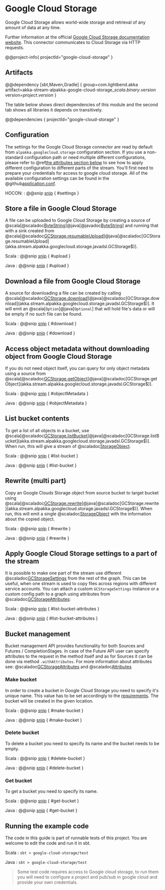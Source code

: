 # Google Cloud Storage

Google Cloud Storage allows world-wide storage and retrieval of any amount of data at any time.

Further information at the official [Google Cloud Storage documentation website](https://cloud.google.com/storage/docs/).
This connector communicates to Cloud Storage via HTTP requests.

@@project-info{ projectId="google-cloud-storage" }

## Artifacts

@@dependency [sbt,Maven,Gradle] {
  group=com.lightbend.akka
  artifact=akka-stream-alpakka-google-cloud-storage_$scala.binary.version$
  version=$project.version$
}

The table below shows direct dependencies of this module and the second tab shows all libraries it depends on transitively.

@@dependencies { projectId="google-cloud-storage" }

## Configuration

The settings for the Google Cloud Storage connector are read by default from `alpakka.googlecloud.storage` configuration section.
If you use a non-standard configuration path or need multiple different configurations, please refer to @ref[the attributes section below](google-cloud-storage.md#apply-google-cloud-storage-settings-to-a-part-of-the-stream) to see how to apply different configuration to different parts of the stream.
You'll first need to prepare your credentials for access to google cloud storage.
All of the available configuration settings can be found in the @github[application.conf](/google-cloud-storage/src/test/resources/application.conf).

HOCON:
: @@snip [snip](/google-cloud-storage/src/test/resources/application.conf) { #settings }


## Store a file in Google Cloud Storage

A file can be uploaded to Google Cloud Storage by creating a source of @scala[@scaladoc[ByteString](akka.util.ByteString)]@java[@javadoc[ByteString](akka.util.ByteString)] and running that with a sink created from @scala[@scaladoc[GCStorage.resumableUpload](akka.stream.alpakka.googlecloud.storage.scaladsl.GCStorage$)]@java[@scaladoc[GCStorage.resumableUpload](akka.stream.alpakka.googlecloud.storage.javadsl.GCStorage$)].

Scala
: @@snip [snip](/google-cloud-storage/src/test/scala/docs/scaladsl/GCStorageSinkSpec.scala) { #upload }

Java
: @@snip [snip](/google-cloud-storage/src/test/java/docs/javadsl/GCStorageTest.java) { #upload }

## Download a file from Google Cloud Storage

A source for downloading a file can be created by calling @scala[@scaladoc[GCStorage.download](akka.stream.alpakka.googlecloud.storage.scaladsl.GCStorage$)]@java[@scaladoc[GCStorage.download](akka.stream.alpakka.googlecloud.storage.javadsl.GCStorage$)].
It will emit an @scala[`Option`]@java[`Optional`] that will hold file's data or will be empty if no such file can be found.

Scala
: @@snip [snip](/google-cloud-storage/src/test/scala/docs/scaladsl/GCStorageSourceSpec.scala) { #download }

Java
: @@snip [snip](/google-cloud-storage/src/test/java/docs/javadsl/GCStorageTest.java) { #download }


## Access object metadata without downloading object from Google Cloud Storage

If you do not need object itself, you can query for only object metadata using a source from @scala[@scaladoc[GCStorage.getObject](akka.stream.alpakka.googlecloud.storage.scaladsl.GCStorage$)]@java[@scaladoc[GCStorage.getObject](akka.stream.alpakka.googlecloud.storage.javadsl.GCStorage$)].

Scala
: @@snip [snip](/google-cloud-storage/src/test/scala/docs/scaladsl/GCStorageSourceSpec.scala) { #objectMetadata }

Java
: @@snip [snip](/google-cloud-storage/src/test/java/docs/javadsl/GCStorageTest.java) { #objectMetadata }

## List bucket contents

To get a list of all objects in a bucket, use @scala[@scaladoc[GCStorage.listBucket](akka.stream.alpakka.googlecloud.storage.scaladsl.GCStorage$)]@java[@scaladoc[GCStorage.listBucket](akka.stream.alpakka.googlecloud.storage.javadsl.GCStorage$)].
When run, this will give a stream of @scaladoc[StorageObject](akka.stream.alpakka.googlecloud.storage.StorageObject).

Scala
: @@snip [snip](/google-cloud-storage/src/test/scala/docs/scaladsl/GCStorageSourceSpec.scala) { #list-bucket }

Java
: @@snip [snip](/google-cloud-storage/src/test/java/docs/javadsl/GCStorageTest.java) { #list-bucket }

## Rewrite (multi part)

Copy an Google Clouds Storage object from source bucket to target bucket using @scala[@scaladoc[GCStorage.rewrite](akka.stream.alpakka.googlecloud.storage.scaladsl.GCStorage$)]@java[@scaladoc[GCStorage.rewrite](akka.stream.alpakka.googlecloud.storage.javadsl.GCStorage$)].
When run, this will emit a single @scaladoc[StorageObject](akka.stream.alpakka.googlecloud.storage.StorageObject) with the information about the copied object.

Scala
: @@snip [snip](/google-cloud-storage/src/test/scala/docs/scaladsl/GCStorageSinkSpec.scala) { #rewrite }

Java
: @@snip [snip](/google-cloud-storage/src/test/java/docs/javadsl/GCStorageTest.java) { #rewrite }

## Apply Google Cloud Storage settings to a part of the stream

It is possible to make one part of the stream use different @scaladoc[GCStorageSettings](akka.stream.alpakka.googlecloud.storage.GCStorageSettings) from the rest of the graph.
This can be useful, when one stream is used to copy files across regions with different service accounts.
You can attach a custom `GCStorageSettings` instance or a custom config path to a graph using attributes from @scaladoc[GCStorageAttributes](akka.stream.alpakka.googlecloud.storage.GCStorageAttributes$):

Scala
: @@snip [snip](/google-cloud-storage/src/test/scala/docs/scaladsl/GCStorageSourceSpec.scala) { #list-bucket-attributes }

Java
: @@snip [snip](/google-cloud-storage/src/test/java/docs/javadsl/GCStorageTest.java) { #list-bucket-attributes }


## Bucket management

Bucket management API provides functionality for both Sources and Futures / CompletionStages. 
In case of the Future API user can specify attributes to the request in the method itself and as for Sources it can be done via method `.withAttributes`.
For more information about attributes see: @scaladoc[GCStorageAttributes](akka.stream.alpakka.googlecloud.storage.GCStorageAttributes$) and @scaladoc[Attributes](akka.stream.Attributes)

### Make bucket
In order to create a bucket in Google Cloud Storage you need to specify it's unique name. This value has to be set accordingly to the [requirements](https://cloud.google.com/storage/docs/naming).
The bucket will be created in the given location.

Scala
: @@snip [snip](/google-cloud-storage/src/test/scala/docs/scaladsl/GCStorageSourceSpec.scala) { #make-bucket }

Java
: @@snip [snip](/google-cloud-storage/src/test/java/docs/javadsl/GCStorageTest.java) { #make-bucket }


### Delete bucket
To delete a bucket you need to specify its name and the bucket needs to be empty.

Scala
: @@snip [snip](/google-cloud-storage/src/test/scala/docs/scaladsl/GCStorageSourceSpec.scala) { #delete-bucket }

Java
: @@snip [snip](/google-cloud-storage/src/test/java/docs/javadsl/GCStorageTest.java) { #delete-bucket }


### Get bucket
To get a bucket you need to specify its name.

Scala
: @@snip [snip](/google-cloud-storage/src/test/scala/docs/scaladsl/GCStorageSourceSpec.scala) { #get-bucket }

Java
: @@snip [snip](/google-cloud-storage/src/test/java/docs/javadsl/GCStorageTest.java) { #get-bucket }


## Running the example code

The code in this guide is part of runnable tests of this project. You are welcome to edit the code and run it in sbt.

Scala
:   ```
    sbt
    > google-cloud-storage/test
    ```

Java
:   ```
    sbt
    > google-cloud-storage/test
    ```

> Some test code requires access to Google cloud storage, to run them you will need to configure a project and pub/sub in google cloud and provide your own credentials.
